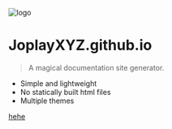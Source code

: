 ![logo](https://joplay.xyz/assets/images/pfp_100.png)

# <strong>JoplayXYZ</strong>.github.io

> A magical documentation site generator.

- Simple and lightweight
- No statically built html files
- Multiple themes

[hehe](#)

